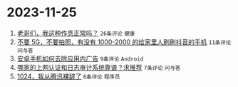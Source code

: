 # 2023-11-25

1. [老哥们，我这种作息正常吗？](https://www.v2ex.com/t/995027) `26条评论` `健康`
1. [不要 5G，不要拍照，有没有 1000-2000 的给家里人刷刷抖音的手机](https://www.v2ex.com/t/995030) `11条评论` `问与答`
1. [安卓手机如何去除应用内广告](https://www.v2ex.com/t/995035) `9条评论` `Android`
1. [哪家的上网认证和日志审计系统靠谱？求推荐](https://www.v2ex.com/t/995025) `7条评论` `问与答`
1. [1024，我从腾讯裸辞了](https://www.v2ex.com/t/995048) `6条评论` `程序员`
